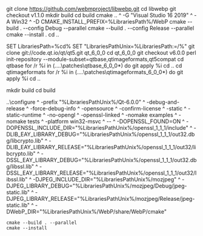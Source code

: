 

git clone https://github.com/webmproject/libwebp.git
cd libwebp
git checkout v1.1.0
mkdir build
cd build
cmake .. ^
    -G "Visual Studio 16 2019" ^
    -A Win32 ^
    -D CMAKE_INSTALL_PREFIX=%LibrariesPath%/WebP
cmake --build . --config Debug --parallel
cmake --build . --config Release --parallel
cmake --install .
cd ..

SET LibrariesPath=%cd%
SET "LibrariesPathUnix=%LibrariesPath:\=/%"
git clone git://code.qt.io/qt/qt5.git qt_6_0_0
cd qt_6_0_0
git checkout v6.0.0
perl init-repository --module-subset=qtbase,qtimageformats,qt5compat
cd qtbase
for /r %i in (..\..\patches\qtbase_6_0_0\*) do git apply %i
cd ..
cd qtimageformats
for /r %i in (..\..\patches\qtimageformats_6_0_0\*) do git apply %i
cd ..

mkdir build
cd build

..\configure ^
    -prefix "%LibrariesPathUnix%/Qt-6.0.0" ^
    -debug-and-release ^
    -force-debug-info ^
    -opensource ^
    -confirm-license ^
    -static ^
    -static-runtime ^
    -no-opengl ^
    -openssl-linked ^
    -nomake examples ^
    -nomake tests ^
    -platform win32-msvc ^
    -- ^
    -DOPENSSL_FOUND=ON ^
    -DOPENSSL_INCLUDE_DIR="%LibrariesPathUnix%/openssl_1_1_1/include" ^
    -DLIB_EAY_LIBRARY_DEBUG="%LibrariesPathUnix%/openssl_1_1_1/out32.dbg/libcrypto.lib" ^
    -DLIB_EAY_LIBRARY_RELEASE="%LibrariesPathUnix%/openssl_1_1_1/out32/libcrypto.lib" ^
    -DSSL_EAY_LIBRARY_DEBUG="%LibrariesPathUnix%/openssl_1_1_1/out32.dbg/libssl.lib" ^
    -DSSL_EAY_LIBRARY_RELEASE="%LibrariesPathUnix%/openssl_1_1_1/out32/libssl.lib" ^
    -DJPEG_INCLUDE_DIR="%LibrariesPathUnix%/mozjpeg" ^
    -DJPEG_LIBRARY_DEBUG="%LibrariesPathUnix%/mozjpeg/Debug/jpeg-static.lib" ^
    -DJPEG_LIBRARY_RELEASE="%LibrariesPathUnix%/mozjpeg/Release/jpeg-static.lib" ^
    -DWebP_DIR="%LibrariesPathUnix%/WebP/share/WebP/cmake"
    
    cmake --build . --parallel
    cmake --install
